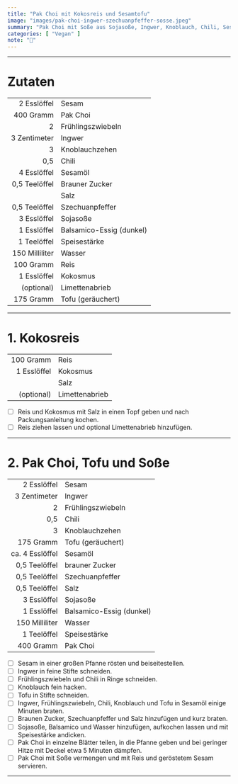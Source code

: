 ```yaml
---
title: "Pak Choi mit Kokosreis und Sesamtofu"
image: "images/pak-choi-ingwer-szechuanpfeffer-sosse.jpeg"
summary: "Pak Choi mit Soße aus Sojasoße, Ingwer, Knoblauch, Chili, Sesam und Szechuanpfeffer"
categories: [ "Vegan" ]
note: "🚧"
---
```


---

# Zutaten

|                |                          |
|---------------:|:-------------------------|
|    2 Esslöffel | Sesam                    |
|      400 Gramm | Pak Choi                 |
|              2 | Frühlingszwiebeln        |
|   3 Zentimeter | Ingwer                   |
|              3 | Knoblauchzehen           |
|            0,5 | Chili                    |
|    4 Esslöffel | Sesamöl                  |
|  0,5 Teelöffel | Brauner Zucker           |
|                | Salz                     |
|  0,5 Teelöffel | Szechuanpfeffer          |
|    3 Esslöffel | Sojasoße                 |
|    1 Esslöffel | Balsamico-Essig (dunkel) |
|    1 Teelöffel | Speisestärke             |
| 150 Milliliter | Wasser                   |
|      100 Gramm | Reis                     |
|    1 Esslöffel | Kokosmus                 |
|     (optional) | Limettenabrieb           |
|      175 Gramm | Tofu (geräuchert)        |

---

# 1. Kokosreis

|             |                |
|------------:|:---------------|
|   100 Gramm | Reis           |
| 1 Esslöffel | Kokosmus       |
|             | Salz           |
|  (optional) | Limettenabrieb |

- [ ] Reis und Kokosmus mit Salz in einen Topf geben und nach Packungsanleitung kochen.
- [ ] Reis ziehen lassen und optional Limettenabrieb hinzufügen.

---

# 2. Pak Choi, Tofu und Soße

|                 |                          |
|----------------:|:-------------------------|
|     2 Esslöffel | Sesam                    |
|    3 Zentimeter | Ingwer                   |
|               2 | Frühlingszwiebeln        |
|             0,5 | Chili                    |
|               3 | Knoblauchzehen           |
|       175 Gramm | Tofu (geräuchert)        |
| ca. 4 Esslöffel | Sesamöl                  |
|   0,5 Teelöffel | brauner Zucker           |
|   0,5 Teelöffel | Szechuanpfeffer          |
|   0,5 Teelöffel | Salz                     |
|     3 Esslöffel | Sojasoße                 |
|     1 Esslöffel | Balsamico-Essig (dunkel) |
|  150 Milliliter | Wasser                   |
|     1 Teelöffel | Speisestärke             |
|       400 Gramm | Pak Choi                 |

- [ ] Sesam in einer großen Pfanne rösten und beiseitestellen.
- [ ] Ingwer in feine Stifte schneiden.
- [ ] Frühlingszwiebeln und Chili in Ringe schneiden.
- [ ] Knoblauch fein hacken.
- [ ] Tofu in Stifte schneiden.
- [ ] Ingwer, Frühlingszwiebeln, Chili, Knoblauch und Tofu in Sesamöl einige Minuten braten.
- [ ] Braunen Zucker, Szechuanpfeffer und Salz hinzufügen und kurz braten.
- [ ] Sojasoße, Balsamico und Wasser hinzufügen, aufkochen lassen und mit Speisestärke andicken.
- [ ] Pak Choi in einzelne Blätter teilen, in die Pfanne geben und bei geringer Hitze mit Deckel etwa 5 Minuten dämpfen.
- [ ] Pak Choi mit Soße vermengen und mit Reis und geröstetem Sesam servieren.

---
